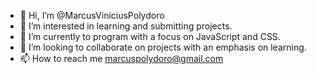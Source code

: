 - 👋 Hi, I’m @MarcusViniciusPolydoro
- 👀 I’m interested in learning and submitting projects.
- 🌱 I’m currently to program with a focus on JavaScript and CSS.
- 💞️ I’m looking to collaborate on projects with an emphasis on learning.
- 📫 How to reach me marcuspolydoro@gmail.com
